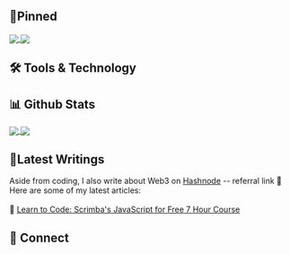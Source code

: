 <!--Pinned Repos-->
## 📌Pinned
<!--Center Cards-->
<a href="https://github.com/anuraghazra/github-readme-stats">
  <img align="center" src="https://github-readme-stats.vercel.app/api/pin/?username=AmethystCodes&repo=cadence-quest-submissions&theme=tokyonight" />
</a>
<a href="https://github.com/anuraghazra/github-readme-stats">
  <img align="center" src="https://github-readme-stats.vercel.app/api/pin/?username=AmethystCodes&repo=100-days-of-cadence&theme=tokyonight" />
</a>

<!--Tools-->
## 🛠 Tools & Technology

<!--Stats-->
## 📊 Github Stats

<!--Center Cards-->
<a href="https://github.com/anuraghazra/github-readme-stats">
  <img align="center" src="https://github-readme-stats.vercel.app/api?username=AmethystCodes&count_private=true&show_icons=true&theme=tokyonight" />
</a>
<a href="https://github.com/anuraghazra/github-readme-stats">
  <img align="center" src="https://github-readme-stats.vercel.app/api/top-langs/?username=AmethystCodes&theme=tokyonight" />
</a>

<!--Writings-->
## 📝Latest Writings

Aside from coding, I also write about Web3 on [Hashnode](https://hashnode.com/@AmethystCodes/joinme) -- referral link 🤝 Here are some of my latest articles:
<br><br>
🔗 [Learn to Code: Scrimba's JavaScript for Free 7 Hour Course](https://hashnode.com/post/learn-to-code-scrimbas-learn-javascript-for-free-7-hour-course-ckwmgh024028j2ds1fyqof4pv)

<!--Social Media-->
## 🤝 Connect



